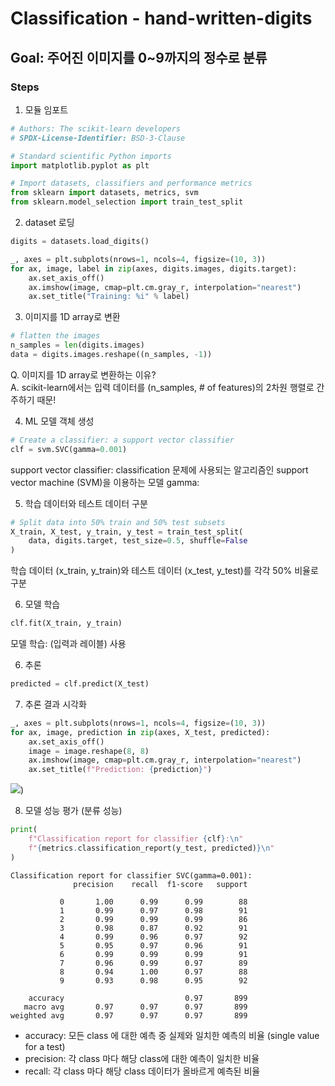 # Classification - hand-written-digits

## Goal: 주어진 이미지를 0~9까지의 정수로 분류

### Steps

1. 모듈 임포트
```python
# Authors: The scikit-learn developers
# SPDX-License-Identifier: BSD-3-Clause

# Standard scientific Python imports
import matplotlib.pyplot as plt

# Import datasets, classifiers and performance metrics
from sklearn import datasets, metrics, svm
from sklearn.model_selection import train_test_split
```

2. dataset 로딩
```python
digits = datasets.load_digits()

_, axes = plt.subplots(nrows=1, ncols=4, figsize=(10, 3))
for ax, image, label in zip(axes, digits.images, digits.target):
    ax.set_axis_off()
    ax.imshow(image, cmap=plt.cm.gray_r, interpolation="nearest")
    ax.set_title("Training: %i" % label)
```

3. 이미지를 1D array로 변환
```python
# flatten the images
n_samples = len(digits.images)
data = digits.images.reshape((n_samples, -1))
```
Q.  이미지를 1D array로 변환하는 이유?   
A. scikit-learn에서는 입력 데이터를 (n_samples, # of features)의 2차원 행렬로 간주하기 때문!

4. ML 모델 객체 생성
```python
# Create a classifier: a support vector classifier
clf = svm.SVC(gamma=0.001)
```
support vector classifier: classification 문제에 사용되는 알고리즘인 support vector machine (SVM)을 이용하는 모델 
gamma: 

5. 학습 데이터와 테스트 데이터 구분
```python
# Split data into 50% train and 50% test subsets
X_train, X_test, y_train, y_test = train_test_split(
    data, digits.target, test_size=0.5, shuffle=False
)
```
학습 데이터 (x_train, y_train)와 테스트 데이터 (x_test, y_test)를 각각 50% 비율로 구분 

6. 모델 학습 
```python
clf.fit(X_train, y_train)
```
모델 학습: (입력과 레이블) 사용

6. 추론 
```python
predicted = clf.predict(X_test)
```

7. 추론 결과 시각화
```python
_, axes = plt.subplots(nrows=1, ncols=4, figsize=(10, 3))
for ax, image, prediction in zip(axes, X_test, predicted):
    ax.set_axis_off()
    image = image.reshape(8, 8)
    ax.imshow(image, cmap=plt.cm.gray_r, interpolation="nearest")
    ax.set_title(f"Prediction: {prediction}")
```
![](https://scikit-learn.org/stable/_images/sphx_glr_plot_digits_classification_002.png))

8. 모델 성능 평가 (분류 성능)
```python
print(
    f"Classification report for classifier {clf}:\n"
    f"{metrics.classification_report(y_test, predicted)}\n"
)
```

```
Classification report for classifier SVC(gamma=0.001):
              precision    recall  f1-score   support

           0       1.00      0.99      0.99        88
           1       0.99      0.97      0.98        91
           2       0.99      0.99      0.99        86
           3       0.98      0.87      0.92        91
           4       0.99      0.96      0.97        92
           5       0.95      0.97      0.96        91
           6       0.99      0.99      0.99        91
           7       0.96      0.99      0.97        89
           8       0.94      1.00      0.97        88
           9       0.93      0.98      0.95        92

    accuracy                           0.97       899
   macro avg       0.97      0.97      0.97       899
weighted avg       0.97      0.97      0.97       899
```
- accuracy: 모든 class 에 대한 예측 중 실제와 일치한 예측의 비율 (single value for a test)
- precision: 각 class 마다 해당 class에 대한 예측이 일치한 비율
- recall: 각 class 마다 해당 class 데이터가 올바르게 예측된 비율
